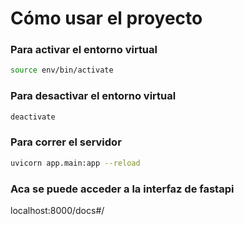 
# Cómo usar el proyecto

### Para activar el entorno virtual

```bash
source env/bin/activate
```

### Para desactivar el entorno virtual

```bash
deactivate
```

### Para correr el servidor

```bash
uvicorn app.main:app --reload
```

### Aca se puede acceder a la interfaz de fastapi

localhost:8000/docs#/

